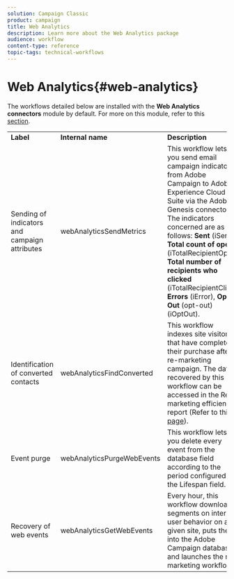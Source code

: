 ```yaml
---
solution: Campaign Classic
product: campaign
title: Web Analytics
description: Learn more about the Web Analytics package
audience: workflow
content-type: reference
topic-tags: technical-workflows
---
```


# Web Analytics{#web-analytics}

The workflows detailed below are installed with the **Web Analytics connectors** module by default. For more on this module, refer to this [section](../../platform/using/adobe-analytics-data-connector.md).

<table> 
 <tbody> 
  <tr> 
   <td> <strong>Label</strong><br /> </td> 
   <td> <strong>Internal name</strong><br /> </td> 
   <td> <strong>Description</strong><br /> </td> 
  </tr> 
  <tr> 
   <td> <span class="uicontrol">Sending of indicators and campaign attributes</span> <br /> </td> 
   <td> <span class="uicontrol">webAnalyticsSendMetrics</span> <br /> </td> 
   <td> This workflow lets you send email campaign indicators from Adobe Campaign to Adobe Experience Cloud Suite via the Adobe® Genesis connector. The indicators concerned are as follows: <strong>Sent</strong> (iSent), <strong>Total count of opens</strong> (iTotalRecipientOpen), <strong>Total number of recipients who clicked</strong> (iTotalRecipientClick), <strong>Errors</strong> (iError), <strong>Opt-Out</strong> (opt-out) (iOptOut).<br /> </td> 
  </tr> 
  <tr> 
   <td> <span class="uicontrol">Identification of converted contacts</span> <br /> </td> 
   <td> <span class="uicontrol">webAnalyticsFindConverted</span> <br /> </td> 
   <td> This workflow indexes site visitors that have completed their purchase after a re-marketing campaign. The data recovered by this workflow can be accessed in the <span class="uicontrol">Re-marketing efficiency report</span> (Refer to this <a href="../../platform/using/adobe-analytics-data-connector.md#creating-a-re-marketing-campaign"> page</a>). <br /> </td> 
  </tr> 
  <tr> 
   <td> <span class="uicontrol">Event purge</span> <br /> </td> 
   <td> <span class="uicontrol">webAnalyticsPurgeWebEvents</span> <br /> </td> 
   <td> This workflow lets you delete every event from the database field according to the period configured in the <span class="uicontrol">Lifespan</span> field. <br /> </td> 
  </tr> 
  <tr> 
   <td> <span class="uicontrol">Recovery of web events</span> <br /> </td> 
   <td> <span class="uicontrol">webAnalyticsGetWebEvents</span> <br /> </td> 
   <td> Every hour, this workflow downloads segments on internet user behavior on a given site, puts them into the Adobe Campaign database and launches the re-marketing workflow. <br /> </td> 
  </tr> 
 </tbody> 
</table>

